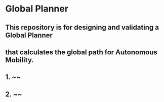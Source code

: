 # Global Planner
## This repository is for designing and validating a Global Planner <br>
## that calculates the global path for Autonomous Mobility.


## 1. ~~

## 2. ~~
